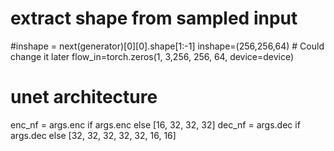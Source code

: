 # extract shape from sampled input
#inshape = next(generator)[0][0].shape[1:-1]
inshape=(256,256,64)  # Could change it later
flow_in=torch.zeros(1, 3,256, 256, 64, device=device)

# unet architecture
enc_nf = args.enc if args.enc else [16, 32, 32, 32]
dec_nf = args.dec if args.dec else [32, 32, 32, 32, 32, 16, 16]